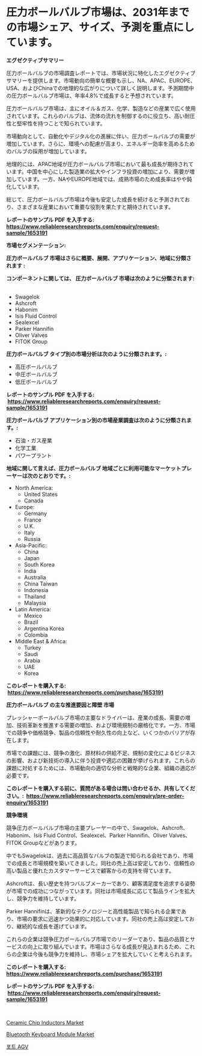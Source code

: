 <p><h1>圧力ボールバルブ市場は、2031年までの市場シェア、サイズ、予測を重点にしています。</h1></p><p><strong>エグゼクティブサマリー</strong></p>
<p><p>圧力ボールバルブの市場調査レポートでは、市場状況に特化したエグゼクティブサマリーを提供します。市場動向の簡単な概要も示し、NA、APAC、EUROPE、USA、およびChinaでの地理的な広がりについて詳しく説明します。予測期間中の圧力ボールバルブ市場は、年率4.8%で成長すると予想されています。</p><p>圧力ボールバルブ市場は、主にオイル＆ガス、化学、製造などの産業で広く使用されています。これらのバルブは、流体の流れを制御するのに役立ち、高い耐圧性と堅牢性を持つことで知られています。</p><p>市場動向として、自動化やデジタル化の進展に伴い、圧力ボールバルブの需要が増加しています。さらに、環境への配慮が高まり、エネルギー効率を高めるためのバルブの採用が増加しています。</p><p>地理的には、APAC地域が圧力ボールバルブ市場において最も成長が期待されています。中国を中心にした製造業の拡大やインフラ投資の増加により、需要が増加しています。一方、NAやEUROPE地域では、成熟市場のため成長率はやや鈍化しています。</p><p>総じて、圧力ボールバルブ市場は今後も安定した成長を続けると予測されており、さまざまな産業において重要な役割を果たすと期待されています。</p></p>
<p><strong>レポートのサンプル PDF を入手する: <a href="https://www.reliableresearchreports.com/enquiry/request-sample/1653191">https://www.reliableresearchreports.com/enquiry/request-sample/1653191</a></strong></p>
<p><strong>市場セグメンテーション:</strong></p>
<p><strong> 圧力ボールバルブ 市場はさらに概要、展開、アプリケーション、地域に分類されます :</strong></p>
<p><strong>コンポーネントに関しては、 圧力ボールバルブ 市場は次のように分類されます: &nbsp;</strong></p>
<p><ul><li>Swagelok</li><li>Ashcroft</li><li>Habonim</li><li>Isis Fluid Control</li><li>Sealexcel</li><li>Parker Hannifin</li><li>Oliver Valves</li><li>FITOK Group</li></ul></p>
<p><strong> 圧力ボールバルブ タイプ別の市場分析は次のように分類されます。:</strong></p>
<p><ul><li>高圧ボールバルブ</li><li>中圧ボールバルブ</li><li>低圧ボールバルブ</li></ul></p>
<p><strong>レポートのサンプル PDF を入手する: &nbsp;<a href="https://www.reliableresearchreports.com/enquiry/request-sample/1653191">https://www.reliableresearchreports.com/enquiry/request-sample/1653191</a></strong></p>
<p><strong> 圧力ボールバルブ アプリケーション別の市場産業調査は次のように分類されます。:</strong></p>
<p><ul><li>石油・ガス産業</li><li>化学工業</li><li>パワープラント</li></ul></p>
<p><strong>地域に関して言えば、圧力ボールバルブ 地域ごとに利用可能なマーケットプレーヤーは次のとおりです。:</strong></p>
<p><ul>
    <li>
        North America:
        <ul>
            <li>United States</li>
            <li>Canada</li>
        </ul>
    </li>
    <li>
        Europe:
        <ul>
            <li>Germany</li>
            <li>France</li>
            <li>U.K.</li>
            <li>Italy</li>
            <li>Russia</li>
        </ul>
    </li>
    <li>
        Asia-Pacific:
        <ul>
            <li>China</li>
            <li>Japan</li>
            <li>South Korea</li>
            <li>India</li>
            <li>Australia</li>
            <li>China Taiwan</li>
            <li>Indonesia</li>
            <li>Thailand</li>
            <li>Malaysia</li>
        </ul>
    </li>
    <li>
        Latin America:
        <ul>
            <li>Mexico</li>
            <li>Brazil</li>
            <li>Argentina Korea</li>
            <li>Colombia</li>
        </ul>
    </li>
    <li>
        Middle East & Africa:
        <ul>
            <li>Turkey</li>
            <li>Saudi</li>
            <li>Arabia</li>
            <li>UAE</li>
            <li>Korea</li>
        </ul>
    </li>
    </ul></p>
<p><strong>このレポートを購入する: &nbsp;<a href="https://www.reliableresearchreports.com/purchase/1653191">https://www.reliableresearchreports.com/purchase/1653191</a></strong></p>
<p><strong>圧力ボールバルブ の主な推進要因と障壁 市場</strong></p>
<p><p>プレッシャーボールバルブ市場の主要なドライバーは、産業の成長、需要の増加、技術革新を推進する需要の増加、および環境規制の厳格化です。一方、市場での競争や価格競争、製品の信頼性や耐久性の向上など、いくつかのバリアが存在します。</p><p>市場での課題には、競争の激化、原材料の供給不足、規制の変化によるビジネスの影響、および新技術の導入に伴う投資や適応の困難が挙げられます。これらの課題に対処するためには、市場動向の適切な分析と戦略的な企業、組織の適応が必要です。</p></p>
<p><strong>このレポートを購入する前に、質問がある場合は問い合わせるか、共有してください。:&nbsp; <a href="https://www.reliableresearchreports.com/enquiry/pre-order-enquiry/1653191">https://www.reliableresearchreports.com/enquiry/pre-order-enquiry/1653191</a></strong></p>
<p><strong>競争環境</strong></p>
<p><p>競争圧力ボールバルブ市場の主要プレーヤーの中で、Swagelok、Ashcroft、Habonim、Isis Fluid Control、Sealexcel、Parker Hannifin、Oliver Valves、FITOK Groupなどがあります。 </p><p>中でもSwagelokは、過去に高品質なバルブの製造で知られる会社であり、市場での成長と市場規模を築いてきました。同社の売上高は安定しており、信頼性の高い製品と優れたカスタマーサービスで顧客からの支持を得ています。</p><p>Ashcroftは、長い歴史を持つバルブメーカーであり、顧客満足度を追求する姿勢が市場での成功につながっています。同社は市場成長に応じて製品ラインを拡大し、競争力を維持しています。</p><p>Parker Hannifinは、革新的なテクノロジーと高性能製品で知られる企業であり、市場の要求に迅速かつ効果的に対応しています。同社の売上高は安定しており、継続的な成長を遂げています。</p><p>これらの企業は競争圧力ボールバルブ市場でのリーダーであり、製品の品質とサービスの向上に取り組んでいます。市場はさらなる成長が見込まれるため、これらの企業は今後も競争力を維持し、市場シェアを拡大していくと考えられます。</p></p>
<p><strong>このレポートを購入する: &nbsp; <a href="https://www.reliableresearchreports.com/purchase/1653191">https://www.reliableresearchreports.com/purchase/1653191</a></strong></p>
<p><strong>レポートのサンプル PDF を入手する: &nbsp;<a href="https://www.reliableresearchreports.com/enquiry/request-sample/1653191">https://www.reliableresearchreports.com/enquiry/request-sample/1653191</a></strong><strong></strong></p>
<p>&nbsp;</p>
<p><p><a href="https://github.com/AKSHATREPORTPRIME/Market-Research-Report-List-3/blob/main/ceramic-chip-inductors-market.md">Ceramic Chip Inductors Market</a></p><p><a href="https://github.com/indrystar/Market-Research-Report-List-2/blob/main/bluetooth-keyboard-module-market.md">Bluetooth Keyboard Module Market</a></p><p><a href="https://medium.com/@marcpascual04/%ED%8F%AC%ED%8A%B8-agv-%EC%8B%9C%EC%9E%A5-%EC%8B%9C%EC%9E%A5-%EC%A0%90%EC%9C%A0%EC%9C%A8-%EC%8B%9C%EC%9E%A5-%EB%8F%99%ED%96%A5-%EB%B0%8F-%EB%AF%B8%EB%9E%98-%EC%84%B1%EC%9E%A5-%ED%83%90%EC%83%89-07193a2660b6">포트 AGV</a></p></p>